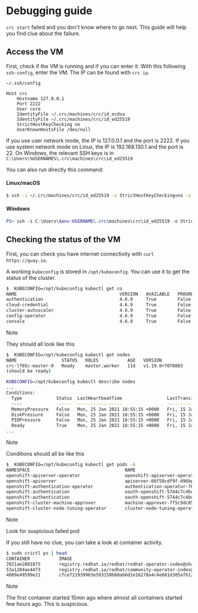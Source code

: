 Debugging guide
===============


`crc start` failed and you don't know where to go next. This guide will help you find clue about the failure.

## Access the VM

First, check if the VM is running and if you can enter it.
With this following `ssh-config`, enter the VM. The IP can be found with `crc ip`.

`~/.ssh/config`
```ssh-config
Host crc
    Hostname 127.0.0.1
    Port 2222
    User core
    IdentityFile ~/.crc/machines/crc/id_ecdsa
    IdentityFile ~/.crc/machines/crc/id_ed25519
    StrictHostKeyChecking no
    UserKnownHostsFile /dev/null

```

If you use user network mode, the IP is 127.0.0.1 and the port is 2222.
If you use system network mode on Linux, the IP is 192.168.130.1 and the port is 22.
On Windows, the relevant SSH keys is in `C:\Users\%USERNAME%\.crc\machines\crc\id_ed25519`

You can also run directly this command:

#### Linux/macOS
```bash
$ ssh -i ~/.crc/machines/crc/id_ed25519 -o StrictHostKeyChecking=no -o UserKnownHostsFile=/dev/null -p 2222 core@127.0.0.1
```

#### Windows
```powershell
PS> ssh -i C:\Users\$env:USERNAME\.crc\machines\crc\id_ed25519 -o StrictHostKeyChecking=no -o UserKnownHostsFile=/dev/null -p 2222 core@127.0.0.1
```

## Checking the status of the VM

First, you can check you have internet connectivity with `curl https://quay.io`. 

A working `kubeconfig` is stored in `/opt/kubeconfig`. You can use it to get the status of the cluster.

```bash
$  KUBECONFIG=/opt/kubeconfig kubectl get co
NAME                                       VERSION   AVAILABLE   PROGRESSING   DEGRADED   SINCE
authentication                             4.6.9     True        False         False      8h
cloud-credential                           4.6.9     True        False         False      11d
cluster-autoscaler                         4.6.9     True        False         False      11d
config-operator                            4.6.9     True        False         False      11d
console                                    4.6.9     True        False         False      11d
```

> [!NOTE]
> They should all look like this

```bash
$  KUBECONFIG=/opt/kubeconfig kubectl get nodes
NAME                 STATUS   ROLES           AGE   VERSION
crc-lf65c-master-0   Ready    master,worker   11d   v1.19.0+7070803
(should be ready)

KUBECONFIG=/opt/kubeconfig kubectl describe nodes
...
Conditions:
  Type             Status  LastHeartbeatTime                 LastTransitionTime                Reason                       Message
  ----             ------  -----------------                 ------------------                ------                       -------
  MemoryPressure   False   Mon, 25 Jan 2021 18:55:15 +0000   Fri, 15 Jan 2021 02:46:01 +0000   KubeletHasSufficientMemory   kubelet has sufficient memory available
  DiskPressure     False   Mon, 25 Jan 2021 18:55:15 +0000   Fri, 15 Jan 2021 02:46:01 +0000   KubeletHasNoDiskPressure     kubelet has no disk pressure
  PIDPressure      False   Mon, 25 Jan 2021 18:55:15 +0000   Fri, 15 Jan 2021 02:46:01 +0000   KubeletHasSufficientPID      kubelet has sufficient PID available
  Ready            True    Mon, 25 Jan 2021 18:55:15 +0000   Fri, 15 Jan 2021 02:46:11 +0000   KubeletReady                 kubelet is posting ready status
...
```

> [!NOTE]
> Conditions should all be like this

```bash
$  KUBECONFIG=/opt/kubeconfig kubectl get pods -A
NAMESPACE                                    NAME                                                     READY   STATUS      RESTARTS   AGE
openshift-apiserver-operator                 openshift-apiserver-operator-5677877bdf-8g6bm            1/1     Running     0          11d
openshift-apiserver                          apiserver-66f58cdf9f-d96bp                               2/2     Running     0          10d
openshift-authentication-operator            authentication-operator-76548bccd7-dq9g5                 1/1     Running     0          11d
openshift-authentication                     oauth-openshift-5744c7c4bd-mnz8g                         1/1     Running     0          10d
openshift-authentication                     oauth-openshift-5744c7c4bd-vnwms                         1/1     Running     0          10d
openshift-cluster-machine-approver           machine-approver-7f5c9dc658-rfr8k                        2/2     Running     0          11d
openshift-cluster-node-tuning-operator       cluster-node-tuning-operator-76bf4c756-6llzh             1/1     Running     0          11d
```

> [!NOTE]
> Look for suspicious failed pod
 
If you still have no clue, you can take a look at container activity. 

```bash
$ sudo crictl ps | head
CONTAINER           IMAGE                                                                                                                                           CREATED             STATE               NAME                                          ATTEMPT             POD ID
7021ae2801875       registry.redhat.io/redhat/redhat-operator-index@sha256:6519ef7cef0601786e6956372abba556da20570ba03f43866dd1b7582043b061                         15 minutes ago      Running             registry-server                               0                   cfcfe4356e368
53a1204ae4473       registry.redhat.io/redhat/community-operator-index@sha256:2bae3ba4b7acebf810770cbb7444d14b6b90226a0f53dfd453ca1509ea6aa5e0                      3 hours ago         Running             registry-server                               0                   175e5557785eb
4609e49599e21       cfce721939963e593158b60ab6d1e16278a4c4e681d305af6124e978be6a3687                                                                                8 hours ago         Running             controller                                    1                   8d05bd4f82250
```

> [!NOTE]
> The first container started 15min ago where almost all containers started few hours ago. This is suspicious.
